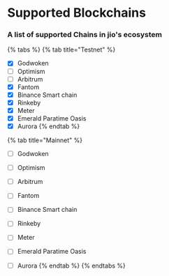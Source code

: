 # Supported Blockchains

### A list of supported Chains in jio's ecosystem

{% tabs %}
{% tab title="Testnet" %}


* [x] Godwoken&#x20;
* [ ] Optimism&#x20;
* [ ] Arbitrum
* [x] Fantom
* [x] Binance Smart chain
* [x] Rinkeby
* [x] Meter
* [x] Emerald Paratime Oasis
* [x] Aurora
{% endtab %}

{% tab title="Mainnet" %}
* [ ] Godwoken&#x20;
* [ ] Optimism&#x20;
* [ ] Arbitrum
* [ ] Fantom
* [ ] Binance Smart chain
* [ ] Rinkeby
* [ ] Meter
* [ ] Emerald Paratime Oasis
* [ ] Aurora
{% endtab %}
{% endtabs %}



